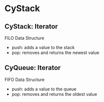 # CyStack


## CyStack: Iterator
FILO Data Structure
- push: adds a value to the stack
- pop: removes and returns the newest value

## CyQueue: Iterator
FIFO Data Structure
- push: adds a value to the queue
- pop: removes and returns the oldest value 
